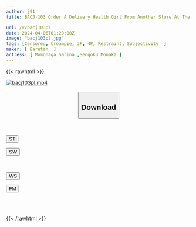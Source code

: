 ```yaml
---
author: j91
title: BACJ-103 Order A Delivery Health Girl From Another Store At The Same Time! The Left And Right Sides Attack In Different Ways, So Both My Head And My Dick Are In Turmoil.

url: /v/bacj103pl
date: 2024-04-06T01:20:00Z
image: "bacj103pl.jpg"
tags: [Censored, Creampie, 3P, 4P, Restraint, Subjectivity	]
maker: [ Barutan  ]
actress: [ Momonaga Sarina ,Sengoku Monaka ]
---
```



{{< rawhtml >}}

<div class="video" data-videoid="eY6op1AZGxsjXd">
    <a href="javascript:;">
        <img src="/v/bacj103pl/bacj103pl.jpg" width="WIDTH" height="HEIGHT" alt="bacj103pl.mp4" loading="lazy">
    </a>
</div>

<script type="text/javascript" src="https://j91.asia/asset/on-demand-st.js"></script>

<br>
  <link rel="stylesheet" href="https://j91.asia/asset/bs5.css">
  
  <center>
  <button class="btn btn-primary" type="button" data-bs-toggle="collapse" data-bs-target=".multi-collapse" aria-expanded="false" aria-controls="multiCollapseExample1 multiCollapseExample2"><h2>Download</h2></button></center>
</p>
<div class="row">
  <div class="col">
    <div class="collapse multi-collapse" id="multiCollapseExample1">
      <div class="card card-body">
	      	      <br>
<div class="buttons">  
<p><a href="https://streamtape.to/v/eY6op1AZGxsjXd" target="_blank"><button class="btn-hover color-3"><i class="fa fa-download"></i> ST</button></a></p>
<p><a href="https://asnwish.com/76cerx7cd5j7" target="_blank"><button class="btn-hover color-2"><i class="fa fa-download"></i> SW</button></a></p></div>
    </div>
  </div>
</div>
  <div class="col">
    <div class="collapse multi-collapse" id="multiCollapseExample2">
      <div class="card card-body">
	      <br>
<div class="buttons">
<p><a href="https://wolfstream.tv/c0nfiiwd9d4s"><button class="btn-hover color-9"><i class="fa fa-download"></i> WS</button></a></p>
<p><a href="https://filemoon.sx/d/wqzlgypetzvq"><button class="btn-hover color-8"><i class="fa fa-download"></i> FM</button></a></p></div>
<br><br>
      </div>
    </div>
  </div>
</div>

{{< /rawhtml >}}